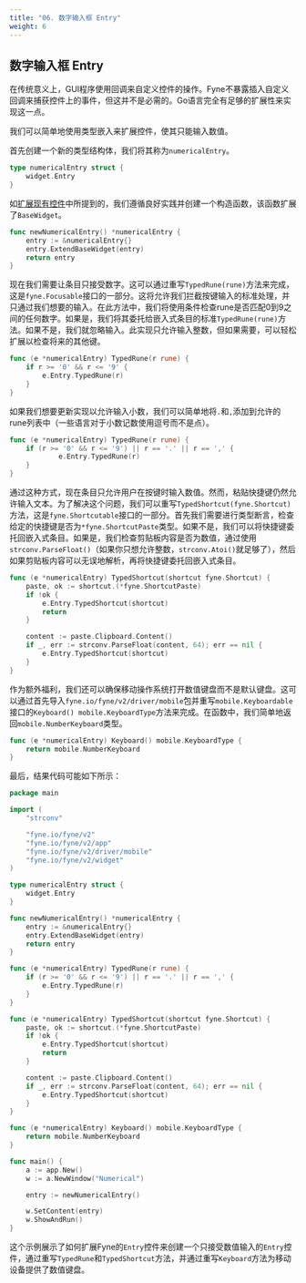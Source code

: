 ```yaml
---
title: "06. 数字输入框 Entry"
weight: 6
---
```


## 数字输入框 Entry

在传统意义上，GUI程序使用回调来自定义控件的操作。Fyne不暴露插入自定义回调来捕获控件上的事件，但这并不是必需的。Go语言完全有足够的扩展性来实现这一点。

我们可以简单地使用类型嵌入来扩展控件，使其只能输入数值。

首先创建一个新的类型结构体，我们将其称为`numericalEntry`。

```go
type numericalEntry struct {
    widget.Entry
}
```

如[扩展现有控件](https://developer.fyne.io/tutorial/extending-widgets)中所提到的，我们遵循良好实践并创建一个构造函数，该函数扩展了`BaseWidget`。

```go
func newNumericalEntry() *numericalEntry {
    entry := &numericalEntry{}
    entry.ExtendBaseWidget(entry)
    return entry
}
```

现在我们需要让条目只接受数字。这可以通过重写`TypedRune(rune)`方法来完成，这是`fyne.Focusable`接口的一部分。这将允许我们拦截按键输入的标准处理，并只通过我们想要的输入。在此方法中，我们将使用条件检查rune是否匹配0到9之间的任何数字。如果是，我们将其委托给嵌入式条目的标准`TypedRune(rune)`方法。如果不是，我们就忽略输入。此实现只允许输入整数，但如果需要，可以轻松扩展以检查将来的其他键。

```go
func (e *numericalEntry) TypedRune(r rune) {
	if r >= '0' && r <= '9' {
		e.Entry.TypedRune(r)
	}
}
```

如果我们想要更新实现以允许输入小数，我们可以简单地将`.`和`,`添加到允许的rune列表中（一些语言对于小数记数使用逗号而不是点）。

```go
func (e *numericalEntry) TypedRune(r rune) {
	if (r >= '0' && r <= '9') || r == '.' || r == ',' {
			e.Entry.TypedRune(r)
	}
}
```

通过这种方式，现在条目只允许用户在按键时输入数值。然而，粘贴快捷键仍然允许输入文本。为了解决这个问题，我们可以重写`TypedShortcut(fyne.Shortcut)`方法，这是`fyne.Shortcutable`接口的一部分。首先我们需要进行类型断言，检查给定的快捷键是否为`*fyne.ShortcutPaste`类型。如果不是，我们可以将快捷键委托回嵌入式条目。如果是，我们检查剪贴板内容是否为数值，通过使用`strconv.ParseFloat()`（如果你只想允许整数，`strconv.Atoi()`就足够了），然后如果剪贴板内容可以无误地解析，再将快捷键委托回嵌入式条目。

```go
func (e *numericalEntry) TypedShortcut(shortcut fyne.Shortcut) {
	paste, ok := shortcut.(*fyne.ShortcutPaste)
	if !ok {
		e.Entry.TypedShortcut(shortcut)
		return
	}

	content := paste.Clipboard.Content()
	if _, err := strconv.ParseFloat(content, 64); err == nil {
		e.Entry.TypedShortcut(shortcut)
	}
}
```

作为额外福利，我们还可以确保移动操作系统打开数值键盘而不是默认键盘。这可以通过首先导入`fyne.io/fyne/v2/driver/mobile`包并重写`mobile.Keyboardable`接口的`Keyboard() mobile.KeyboardType`方法来完成。在函数中，我们简单地返回`mobile.NumberKeyboard`类型。

```go
func (e *numericalEntry) Keyboard() mobile.KeyboardType {
	return mobile.NumberKeyboard
}
```

最后，结果代码可能如下所示：

```go
package main

import (
	"strconv"

	"fyne.io/fyne/v2"
	"fyne.io/fyne/v2/app"
	"fyne.io/fyne/v2/driver/mobile"
	"fyne.io/fyne/v2/widget"
)

type numericalEntry struct {
	widget.Entry
}

func newNumericalEntry() *numericalEntry {
	entry := &numericalEntry{}
	entry.ExtendBaseWidget(entry)
	return entry
}

func (e *numericalEntry) TypedRune(r rune) {
	if (r >= '0' && r <= '9') || r == '.' || r == ',' {
		e.Entry.TypedRune(r)
	}
}

func (e *numericalEntry) TypedShortcut(shortcut fyne.Shortcut) {
	paste, ok := shortcut.(*fyne.ShortcutPaste)
	if !ok {
		e.Entry.TypedShortcut(shortcut)
		return
	}

	content := paste.Clipboard.Content()
	if _, err := strconv.ParseFloat(content, 64); err == nil {
		e.Entry.TypedShortcut(shortcut)
	}
}

func (e *numericalEntry) Keyboard() mobile.KeyboardType {
	return mobile.NumberKeyboard
}

func main() {
	a := app.New()
	w := a.NewWindow("Numerical")

	entry := newNumericalEntry()

	w.SetContent(entry)
	w.ShowAndRun()
}
```

这个示例展示了如何扩展Fyne的`Entry`控件来创建一个只接受数值输入的`Entry`控件，通过重写`TypedRune`和`TypedShortcut`方法，并通过重写`Keyboard`方法为移动设备提供了数值键盘。
